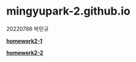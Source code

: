 # mingyupark-2.github.io
20220786 박민규

[**homework2-1**](https://mingyupark-2.github.io/homework2-1.html)

[**homework2-2**](https://mingyupark-2.github.io/homework2-2.html)
